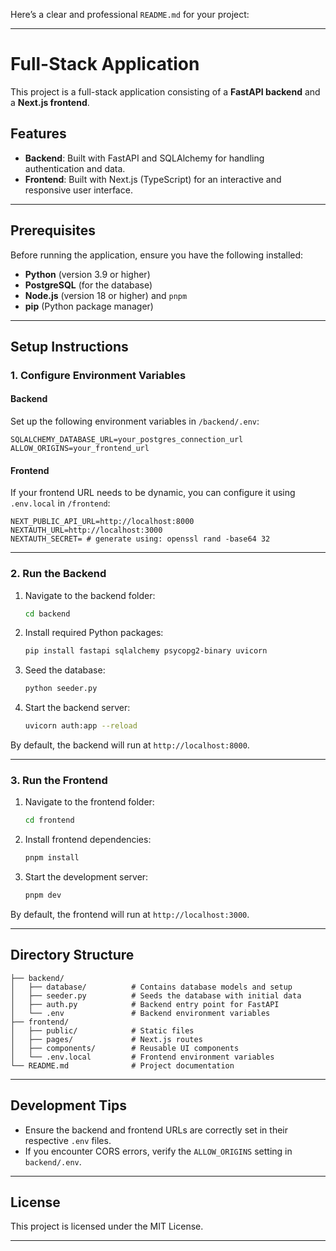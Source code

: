 Here’s a clear and professional `README.md` for your project:

---

# Full-Stack Application

This project is a full-stack application consisting of a **FastAPI backend** and a **Next.js frontend**.

## Features

- **Backend**: Built with FastAPI and SQLAlchemy for handling authentication and data.
- **Frontend**: Built with Next.js (TypeScript) for an interactive and responsive user interface.

---

## Prerequisites

Before running the application, ensure you have the following installed:

- **Python** (version 3.9 or higher)
- **PostgreSQL** (for the database)
- **Node.js** (version 18 or higher) and `pnpm`
- **pip** (Python package manager)

---

## Setup Instructions

### 1. Configure Environment Variables

#### Backend

Set up the following environment variables in `/backend/.env`:

```env
SQLALCHEMY_DATABASE_URL=your_postgres_connection_url
ALLOW_ORIGINS=your_frontend_url
```

#### Frontend

If your frontend URL needs to be dynamic, you can configure it using `.env.local` in `/frontend`:

```env
NEXT_PUBLIC_API_URL=http://localhost:8000
NEXTAUTH_URL=http://localhost:3000
NEXTAUTH_SECRET= # generate using: openssl rand -base64 32
```

---

### 2. Run the Backend

1. Navigate to the backend folder:

   ```bash
   cd backend
   ```

2. Install required Python packages:

   ```bash
   pip install fastapi sqlalchemy psycopg2-binary uvicorn
   ```

3. Seed the database:

   ```bash
   python seeder.py
   ```

4. Start the backend server:
   ```bash
   uvicorn auth:app --reload
   ```

By default, the backend will run at `http://localhost:8000`.

---

### 3. Run the Frontend

1. Navigate to the frontend folder:

   ```bash
   cd frontend
   ```

2. Install frontend dependencies:

   ```bash
   pnpm install
   ```

3. Start the development server:
   ```bash
   pnpm dev
   ```

By default, the frontend will run at `http://localhost:3000`.

---

## Directory Structure

```
├── backend/
│   ├── database/          # Contains database models and setup
│   ├── seeder.py          # Seeds the database with initial data
│   ├── auth.py            # Backend entry point for FastAPI
│   └── .env               # Backend environment variables
├── frontend/
│   ├── public/            # Static files
│   ├── pages/             # Next.js routes
│   ├── components/        # Reusable UI components
│   └── .env.local         # Frontend environment variables
└── README.md              # Project documentation
```

---

## Development Tips

- Ensure the backend and frontend URLs are correctly set in their respective `.env` files.
- If you encounter CORS errors, verify the `ALLOW_ORIGINS` setting in `backend/.env`.

---

## License

This project is licensed under the MIT License.

---
